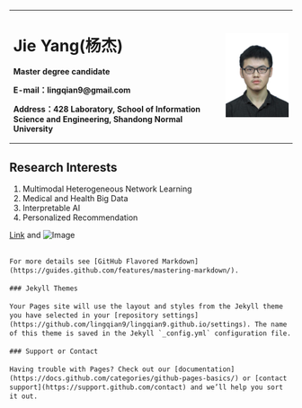 <table border="0">
  <tr>
    <td width="75%">
      <h1>Jie Yang(杨杰)</h1>
      <p><b>Master degree candidate</b></p>
      <p><b>E-mail：lingqian9@gmail.com</b></p>
      <p><b>Address：428 Laboratory, School of Information Science and Engineering, Shandong Normal University</b></p>
    </td>                                                                                                                                                                         
    <td width="25%">
      <img src="/图片1.jpg" width="100%">      
    </td>
  </tr>
</table>


## Research Interests

1. Multimodal Heterogeneous Network Learning
2. Medical and Health Big Data
3. Interpretable AI
4. Personalized Recommendation




[Link](url) and ![Image](src)
```

For more details see [GitHub Flavored Markdown](https://guides.github.com/features/mastering-markdown/).

### Jekyll Themes

Your Pages site will use the layout and styles from the Jekyll theme you have selected in your [repository settings](https://github.com/lingqian9/lingqian9.github.io/settings). The name of this theme is saved in the Jekyll `_config.yml` configuration file.

### Support or Contact

Having trouble with Pages? Check out our [documentation](https://docs.github.com/categories/github-pages-basics/) or [contact support](https://support.github.com/contact) and we’ll help you sort it out.
